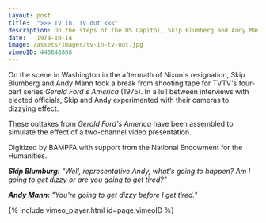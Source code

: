 ```yaml
---
layout: post
title:  ">>> TV in, TV out <<<"
description: On the steps of the US Capitol, Skip Blumberg and Andy Mann experiment with their Sony Portapaks following Richard Nixon's resignation
date:   1974-10-14
image: /assets/images/tv-in-tv-out.jpg
vimeoID: 446648868
---
```


On the scene in Washington in the aftermath of Nixon's resignation, Skip Blumberg and Andy Mann took a break from shooting tape for TVTV's four-part series <i>Gerald Ford's America</i> (1975). In a lull between interviews with elected officials, Skip and Andy experimented with their cameras to dizzying effect.

These outtakes from <i>Gerald Ford's America</i> have been assembled to simulate the effect of a two-channel video presentation.

Digitized by BAMPFA with support from the National Endowment for the Humanities.

*__Skip Blumburg:__ "Well, representative Andy, what's going to happen? Am I going to get dizzy or are you going to get tired?"*

*__Andy Mann:__ "You're going to get dizzy before I get tired."*

<div class="iframe-container mx-auto" style="width: 80%">
  {% include vimeo_player.html id=page.vimeoID %}
</div>
